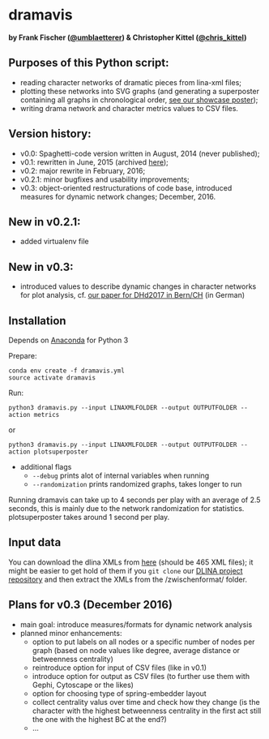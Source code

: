 # dramavis

**by Frank Fischer ([@umblaetterer](https://twitter.com/umblaetterer)) & Christopher Kittel ([@chris_kittel](https://twitter.com/chris_kittel))**

## Purposes of this Python script:

* reading character networks of dramatic pieces from lina-xml files;
* plotting these networks into SVG graphs (and generating a superposter containing all graphs in chronological order, [see our showcase poster](https://dx.doi.org/10.6084/m9.figshare.3101203.v1));
* writing drama network and character metrics values to CSV files.

## Version history:

* v0.0: Spaghetti-code version written in August, 2014 (never published);
* v0.1: rewritten in June, 2015 (archived [here](https://github.com/lehkost/dramavis/tree/master/archive/v0.1));
* v0.2: major rewrite in February, 2016;
* v0.2.1: minor bugfixes and usability improvements;
* v0.3: object-oriented restructurations of code base, introduced measures for dynamic network changes; December, 2016.

## New in v0.2.1:

* added virtualenv file

## New in v0.3:

* introduced values to describe dynamic changes in character networks for plot analysis, cf. [our paper for DHd2017 in Bern/CH](https://dlina.github.io/presentations/2017-bern/) (in German)

## Installation

Depends on [Anaconda](https://www.continuum.io/downloads) for Python 3

Prepare:
```
conda env create -f dramavis.yml
source activate dramavis
```

Run:

```
python3 dramavis.py --input LINAXMLFOLDER --output OUTPUTFOLDER --action metrics
```
or

```
python3 dramavis.py --input LINAXMLFOLDER --output OUTPUTFOLDER --action plotsuperposter
```

* additional flags
  * `--debug` prints alot of internal variables when running
  * `--randomization` prints randomized graphs, takes longer to run

Running dramavis can take up to 4 seconds per play with an average of 2.5 seconds, this is mainly due to the network randomization for statistics. plotsuperposter takes around 1 second per play.

## Input data

You can download the dlina XMLs from [here](https://github.com/dlina/project/tree/master/data/zwischenformat)
(should be 465 XML files); it might be easier to get hold of them if you ``git clone``
our [DLINA project repository](https://github.com/dlina/project) and then extract the
XMLs from the /zwischenformat/ folder.

## Plans for v0.3 (December 2016)

* main goal: introduce measures/formats for dynamic network analysis
* planned minor enhancements:
  * option to put labels on all nodes or a specific number of nodes per graph (based on node values like degree, average distance or betweenness centrality)
  * reintroduce option for input of CSV files (like in v0.1)
  * introduce option for output as CSV files (to further use them with Gephi, Cytoscape or the likes)
  * option for choosing type of spring-embedder layout
  * collect centrality valus over time and check how they change (is the character with the highest betweenness centrality in the first act still the one with the highest BC at the end?)
  * …

